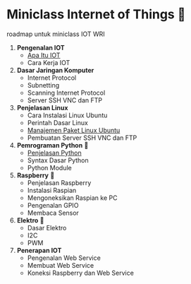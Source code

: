 # Miniclass Internet of Things :satellite:

roadmap untuk miniclass IOT WRI

1.  **Pengenalan IOT**
    * [Apa Itu IOT](materi/topik1/apa-itu-iot.md)
    * Cara Kerja IOT
2.  **Dasar Jaringan Komputer**
    * Internet Protocol
    * Subnetting
    * Scanning Internet Protocol
    * Server SSH VNC dan FTP
3.  **Penjelasan Linux**
    * Cara Instalasi Linux Ubuntu
    * Perintah Dasar Linux
    * [Manajemen Paket Linux Ubuntu](materi/topik3/paket-linux.md) 
    * Pembuatan Server SSH VNC dan FTP
4.  **Pemrograman Python** :snake:
    * [Penjelasan Python](materi/topik4/intro-python.md)
    * Syntax Dasar Python
    * Python Module
5.  **Raspberry** :strawberry:
    * Penjelasan Raspberry
    * Instalasi Raspian
    * Mengoneksikan Raspian ke PC
    * Pengenalan GPIO
    * Membaca Sensor
6.  **Elektro** :electric_plug:
    * Dasar Elektro
    * I2C
    * PWM
7.  **Penerapan IOT**
    * Pengenalan Web Service
    * Membuat Web Service
    * Koneksi Raspberry dan Web Service
